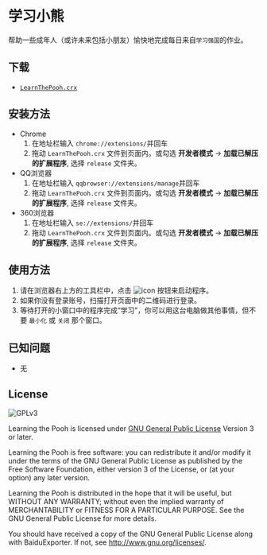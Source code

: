 # 学习小熊
帮助一些成年人（或许未来包括小朋友）愉快地完成每日来自`学习强国`的作业。

## 下载
* [`LearnThePooh.crx`](https://github.com/CN1984/LearningThePooh/raw/master/LearnThePooh.crx)

## 安装方法
* Chrome
  1. 在地址栏输入 `chrome://extensions/`并回车
  2. 拖动 `LearnThePooh.crx` 文件到页面内。或勾选 **开发者模式** -> **加载已解压的扩展程序**, 选择 `release` 文件夹。
* QQ浏览器
  1. 在地址栏输入 `qqbrowser://extensions/manage`并回车
  2. 拖动 `LearnThePooh.crx` 文件到页面内。或勾选 **开发者模式** -> **加载已解压的扩展程序**, 选择 `release` 文件夹。
* 360浏览器
  1. 在地址栏输入 `se://extensions/`并回车
  2. 拖动 `LearnThePooh.crx` 文件到页面内。或勾选 **开发者模式** -> **加载已解压的扩展程序**, 选择 `release` 文件夹。

## 使用方法
1. 请在浏览器右上方的工具栏中，点击 ![icon](https://github.com/CN1984/LearningThePooh/raw/master/release/img/16.png) 按钮来启动程序。
2. 如果你没有登录账号，扫描打开页面中的二维码进行登录。
3. 等待打开的小窗口中的程序完成“学习”，你可以用这台电脑做其他事情，但不要 `最小化` 或 `关闭` 那个窗口。

## 已知问题
* 无

## License
![GPLv3](https://www.gnu.org/graphics/gplv3-127x51.png)

Learning the Pooh is licensed under [GNU General Public License](https://www.gnu.org/licenses/gpl.html) Version 3 or later.

Learning the Pooh is free software: you can redistribute it and/or modify it under the terms of the GNU General Public License as published by the Free Software Foundation, either version 3 of the License, or (at your option) any later version.

Learning the Pooh is distributed in the hope that it will be useful, but WITHOUT ANY WARRANTY; without even the implied warranty of MERCHANTABILITY or FITNESS FOR A PARTICULAR PURPOSE.  See the GNU General Public License for more details.

You should have received a copy of the GNU General Public License along with BaiduExporter.  If not, see <http://www.gnu.org/licenses/>.
